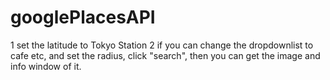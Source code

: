 # googlePlacesAPI
1 set the latitude to Tokyo Station
2 if you can change the dropdownlist to cafe etc, and set the radius, click "search",
  then you can get the image and info window of it.
  
